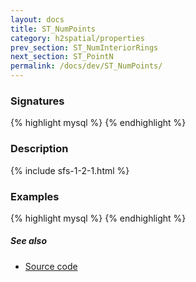 ```yaml
---
layout: docs
title: ST_NumPoints
category: h2spatial/properties
prev_section: ST_NumInteriorRings
next_section: ST_PointN
permalink: /docs/dev/ST_NumPoints/
---
```


### Signatures

{% highlight mysql %}
{% endhighlight %}

### Description



{% include sfs-1-2-1.html %}

### Examples

{% highlight mysql %}
{% endhighlight %}

##### See also

* <a href="https://github.com/irstv/H2GIS/blob/master/h2spatial/src/main/java/org/h2gis/h2spatial/internal/function/spatial/properties/ST_NumPoints.java" target="_blank">Source code</a>
